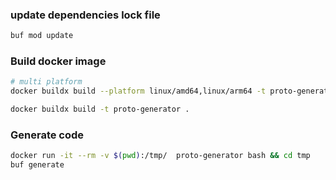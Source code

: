 ### update dependencies lock file

```bash
buf mod update
```

### Build docker image

```bash
# multi platform
docker buildx build --platform linux/amd64,linux/arm64 -t proto-generator .
```

```bash
docker buildx build -t proto-generator .
```

### Generate code

```bash
docker run -it --rm -v $(pwd):/tmp/  proto-generator bash && cd tmp
buf generate
```
